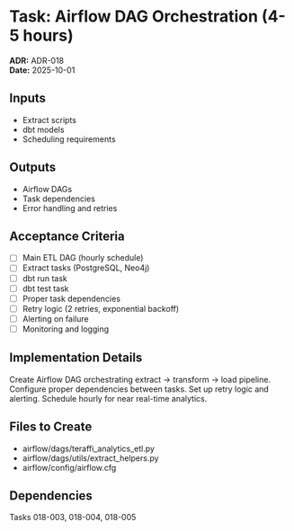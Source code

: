 # Task: Airflow DAG Orchestration (4-5 hours)
**ADR:** ADR-018  
**Date:** 2025-10-01

## Inputs
- Extract scripts
- dbt models
- Scheduling requirements

## Outputs
- Airflow DAGs
- Task dependencies
- Error handling and retries

## Acceptance Criteria
- [ ] Main ETL DAG (hourly schedule)
- [ ] Extract tasks (PostgreSQL, Neo4j)
- [ ] dbt run task
- [ ] dbt test task
- [ ] Proper task dependencies
- [ ] Retry logic (2 retries, exponential backoff)
- [ ] Alerting on failure
- [ ] Monitoring and logging

## Implementation Details
Create Airflow DAG orchestrating extract → transform → load pipeline. Configure proper dependencies between tasks. Set up retry logic and alerting. Schedule hourly for near real-time analytics.

## Files to Create
- airflow/dags/teraffi_analytics_etl.py
- airflow/dags/utils/extract_helpers.py
- airflow/config/airflow.cfg

## Dependencies
Tasks 018-003, 018-004, 018-005